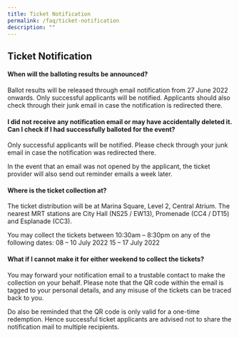 ```yaml
---
title: Ticket Notification
permalink: /faq/ticket-notification
description: ""
---
```

## Ticket Notification

#### When will the balloting results be announced?
Ballot results will be released through email notification from 27 June 2022 onwards. Only successful applicants will be notified. Applicants should also check through their junk email in case the notification is redirected there. 

#### I did not receive any notification email or may have accidentally deleted it. Can I check if I had successfully balloted for the event?
Only successful applicants will be notified. Please check through your junk email in case the notification was redirected there. 

In the event that an email was not opened by the applicant, the ticket provider will also send out reminder emails a week later.

#### Where is the ticket collection at? 
The ticket distribution will be at Marina Square, Level 2, Central Atrium. The nearest MRT stations are City Hall (NS25 / EW13), Promenade (CC4 / DT15) and Esplanade (CC3). 

You may collect the tickets between 10:30am – 8:30pm on any of the following dates:
08 – 10 July 2022
15 – 17 July 2022

#### What if I cannot make it for either weekend to collect the tickets?
You may forward your notification email to a trustable contact to make the collection on your behalf. Please note that the QR code within the email is tagged to your personal details, and any misuse of the tickets can be traced back to you. 

Do also be reminded that the QR code is only valid for a one-time redemption. Hence successful ticket applicants are advised not to share the notification mail to multiple recipients.
